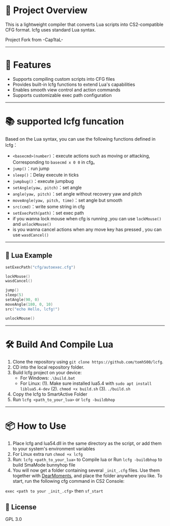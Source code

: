 # 🎯 Project Overview

This is a lightweight compiler that converts Lua scripts into CS2-compatible CFG format.
lcfg uses standard Lua syntax.

Project Fork from -Cap1taL-


---

# 🚀 Features
* Supports compiling custom scripts into CFG files
* Provides built-in lcfg functions to extend Lua's capabilities
* Enables smooth view control and action commands
* Supports customizable exec path configuration

---



# 📚 supported lcfg funcation

Based on the Lua syntax, you can use the following functions defined in lcfg：

* `<basecmd>(number)`：execute actions such as moving or attacking,  Corresponding to `basecmd x 0 0` in cfg。
* `jump()`：run jump
* `sleep()`：Delay execute in ticks
* `jumpbug()`：execute jumpbug
* `setAngle(yaw, pitch)`：set angle
* `angle(yaw, pitch)`：set angle without recovery yaw and pitch
* `moveAngle(yaw, pitch, time)`：set angle but smooth
* `src(cmd)`：write some string in cfg
* `setExecPath(path)`：set exec path
* if you wanna lock mouse when cfg is running ,you can use `lockMouse()` and `unlockMouse()`
* is you wanna cancel actions when any move key has pressed , you can use `wasdCancel()`

---

## 📄 Lua Example

```lua
setExecPath("cfg/autoexec.cfg")

lockMouse()
wasdCancel()

jump()
sleep(5)
setAngle(90, 0)
moveAngle(180, 0, 10)
src("echo Hello, lcfg!")

unlockMouse()
```

---

# 🛠️ Build And Compile Lua


1. Clone the repository using `git clone https://github.com/tomh500/lcfg`. 
2. CD into the local repository folder.
3. Build lcfg project on your device:
    - For Windows: `.\build.bat`
    - For Linux: 
      (1). Make sure installed lua5.4 with `sudo apt install liblua5.4-dev`
      (2). `chmod +x build.sh`
      (3). `./build.sh`
4. Copy the lcfg to SmartActive Folder
5. Run ```lcfg <path_to_your_lua>``` or ```lcfg -buildbhop```

---

# 📦 How to Use

1. Place lcfg and lua54.dll in the same directory as the script, or add them to your system's environment variables
2.  For Linux extra run ```chmod +x lcfg```
3. Run: ```lcfg <path_to_your_lua>``` to Compile lua or Run ```lcfg -buildbhop``` to build SmaMode bunnyhop file
4. You will now get a folder containing several ```_init_.cfg``` files. Use them together with <a href="https://github.com/tomh500/MoClient">DearMoments</a>, and place the folder anywhere you like. To start, run the following cfg command in CS2 Console:

```exec <path to your _init_.cfg>``` then 
```sf_start```

## 📜 License

GPL 3.0

